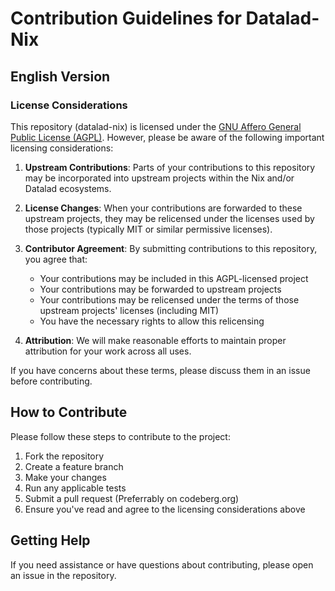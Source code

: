 # Contribution Guidelines for Datalad-Nix

## English Version

### License Considerations

This repository (datalad-nix) is licensed under the [GNU Affero General Public License (AGPL)](https://www.gnu.org/licenses/agpl-3.0.en.html). However, please be aware of the following important licensing considerations:

1. **Upstream Contributions**: Parts of your contributions to this repository may be incorporated into upstream projects within the Nix and/or Datalad ecosystems.

2. **License Changes**: When your contributions are forwarded to these upstream projects, they may be relicensed under the licenses used by those projects (typically MIT or similar permissive licenses).

3. **Contributor Agreement**: By submitting contributions to this repository, you agree that:
   - Your contributions may be included in this AGPL-licensed project
   - Your contributions may be forwarded to upstream projects
   - Your contributions may be relicensed under the terms of those upstream projects' licenses (including MIT)
   - You have the necessary rights to allow this relicensing

4. **Attribution**: We will make reasonable efforts to maintain proper attribution for your work across all uses.

If you have concerns about these terms, please discuss them in an issue before contributing.

## How to Contribute

Please follow these steps to contribute to the project:

1. Fork the repository
2. Create a feature branch
3. Make your changes
4. Run any applicable tests
5. Submit a pull request (Preferrably on codeberg.org)
6. Ensure you've read and agree to the licensing considerations above

## Getting Help

If you need assistance or have questions about contributing, please open an issue in the repository.
